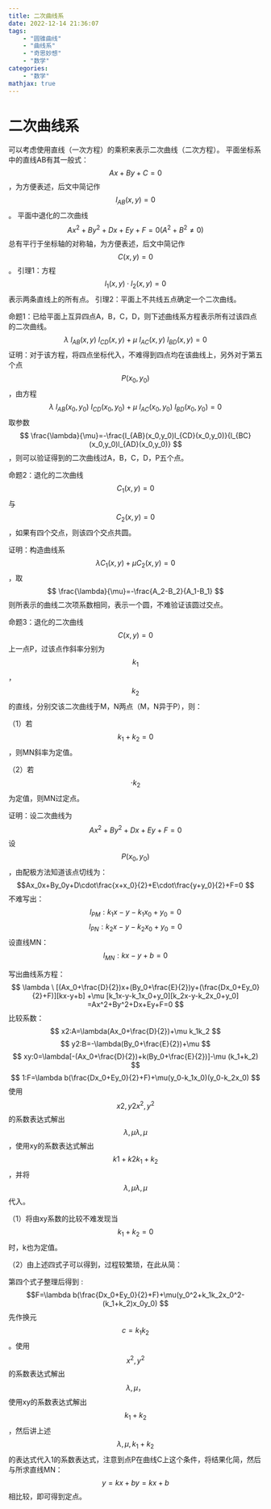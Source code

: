 ```yaml
---
title: 二次曲线系
date: 2022-12-14 21:36:07
tags:
    - "圆锥曲线"
    - "曲线系"
    - "奇思妙想"
    - "数学"
categories:
    - "数学"
mathjax: true
---
```

# 二次曲线系
可以考虑使用直线（一次方程）的乘积来表示二次曲线（二次方程）。
平面坐标系中的直线AB有其一般式：$$ Ax+By+C=0 $$，为方便表述，后文中简记作$$ l_{AB}(x,y)=0 $$。
平面中退化的二次曲线$$ Ax^2+By^2+Dx+Ey+F=0 (A^2+B^2 \ne 0) $$总有平行于坐标轴的对称轴，为方便表述，后文中简记作 $$ C(x,y)=0 $$。
引理1：方程$$ l_1(x,y) \cdot l_2(x,y)=0 $$表示两条直线上的所有点。
引理2：平面上不共线五点确定一个二次曲线。

命题1：已给平面上互异四点A，B，C，D，则下述曲线系方程表示所有过该四点的二次曲线。
$$
\lambda \ l_{AB}(x,y) \ l_{CD}(x,y)+\mu \ l_{AC}(x,y) \ l_{BD}(x,y)=0
$$
证明：对于该方程，将四点坐标代入，不难得到四点均在该曲线上，另外对于第五个点
$$ P(x_0,y_0) $$，由方程$$ \lambda \ l_{AB}(x_0,y_0) \ l_{CD}(x_0,y_0)+ \mu \ l_{AC}(x_0,y_0) \ l_{BD}(x_0,y_0)=0 $$取参数$$ \frac{\lambda}{\mu}=-\frac{l_{AB}(x_0,y_0)l_{CD}(x_0,y_0)}{l_{BC}(x_0,y_0)l_{AD}(x_0,y_0)} $$，则可以验证得到的二次曲线过A，B，C，D，P五个点。

命题2：退化的二次曲线$$ C_1(x,y)=0 $$与$$ C_2(x,y)=0 $$，如果有四个交点，则该四个交点共圆。

证明：构造曲线系$$ \lambda C_1(x,y) +\mu C_2(x,y)=0 $$，取$$ \frac{\lambda}{\mu}=-\frac{A_2-B_2}{A_1-B_1} $$则所表示的曲线二次项系数相同，表示一个圆，不难验证该圆过交点。

命题3：退化的二次曲线$$ C(x,y)=0 $$上一点P，过该点作斜率分别为$$ k_1 $$，$$ k_2 $$的直线，分别交该二次曲线于M，N两点（M，N异于P），则：

（1）若$$ k_1+k_2=0 $$，则MN斜率为定值。

（2）若$$ \cdot k_2 $$为定值，则MN过定点。

证明：设二次曲线为$$ Ax^2+By^2+Dx+Ey+F=0
$$
设$$ P(x_0,y_0) $$，由配极方法知道该点切线为：
$$Ax_0x+By_0y+D\cdot\frac{x+x_0}{2}+E\cdot\frac{y+y_0}{2}+F=0
$$
不难写出：
$$l_{PM}:k_1x-y-k_1x_0+y_0=0
$$
$$l_{PN}:k_2x-y-k_2x_0+y_0=0
$$
设直线MN：$$ l_{MN}:kx-y+b=0 $$

写出曲线系方程：
$$
\lambda \ [(Ax_0+\frac{D}{2})x+(By_0+\frac{E}{2})y+(\frac{Dx_0+Ey_0}{2}+F)][kx-y+b]
+\mu [k_1x-y-k_1x_0+y_0][k_2x-y-k_2x_0+y_0]
=Ax^2+By^2+Dx+Ey+F=0
$$
比较系数：
$$
x2:A=\lambda(Ax_0+\frac{D}{2})+\mu k_1k_2
$$
$$
y2:B=-\lambda(By_0+\frac{E}{2})+\mu
$$
$$
xy:0=\lambda[-(Ax_0+\frac{D}{2})+k(By_0+\frac{E}{2})]-\mu (k_1+k_2)
$$
$$
1:F=\lambda b(\frac{Dx_0+Ey_0}{2}+F)+\mu(y_0-k_1x_0)(y_0-k_2x_0)
$$
使用$$ x2,y2x^2,y^2 $$的系数表达式解出$$ λ,μ\lambda,\mu $$，使用xy的系数表达式解出$$ k1+k2k_1+k_2 $$，并将$$ λ,μ\lambda,\mu $$代入。

（1）将由xy系数的比较不难发现当$$ k_1+k_2=0 $$时，k也为定值。

（2）由上述四式子可以得到，过程较繁琐，在此从简：

第四个式子整理后得到 :
$$F=\lambda b(\frac{Dx_0+Ey_0}{2}+F)+\mu(y_0^2+k_1k_2x_0^2-(k_1+k_2)x_0y_0)
$$
先作换元$$ c=k_1k_2 $$。使用$$ x^2,y^2 $$的系数表达式解出$$ \lambda,\mu ，$$使用xy的系数表达式解出$$ k_1+k_2 $$，然后讲上述$$ \lambda,\mu,k_1+k_2 $$的表达式代入1的系数表达式，注意到点P在曲线C上这个条件，将结果化简，然后与所求直线MN：$$ y=kx+by=kx+b $$相比较，即可得到定点。
